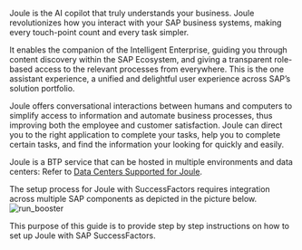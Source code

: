 Joule is the AI copilot that truly understands your business. Joule revolutionizes how you interact with your SAP business systems, making every touch-point count and every task simpler.

It enables the companion of the Intelligent Enterprise, guiding you through content discovery within the SAP Ecosystem, and giving a transparent role-based access to the relevant processes from everywhere. This is the one assistant experience, a unified and delightful user experience across SAP’s solution portfolio.

Joule offers conversational interactions between humans and computers to simplify access to information and automate business processes, thus improving both the employee and customer satisfaction. Joule can direct you to the right application to complete your tasks, help you to complete certain tasks, and find the information your looking for quickly and easily.

Joule is a BTP service that can be hosted in multiple environments and data centers:  Refer to [Data Centers Supported for Joule](https://help.sap.com/docs/joule/serviceguide/data-centers-supported-by-joule).


The setup process for Joule with SuccessFactors requires integration across multiple SAP components as depicted in the picture below.<br/>
![run_booster](SolutionDiagram.jpg)

This purpose of this guide is to provide step by step instructions on how to set up Joule with SAP SuccessFactors.

